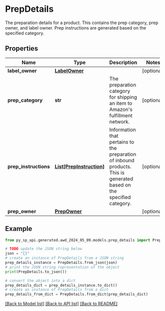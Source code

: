 # PrepDetails

The preparation details for a product. This contains the prep category, prep owner, and label owner. Prep instructions are generated based on the specified category.

## Properties

Name | Type | Description | Notes
------------ | ------------- | ------------- | -------------
**label_owner** | [**LabelOwner**](LabelOwner.md) |  | [optional] 
**prep_category** | **str** | The preparation category for shipping an item to Amazon&#39;s fulfillment network. | [optional] 
**prep_instructions** | [**List[PrepInstruction]**](PrepInstruction.md) | Information that pertains to the preparation of inbound products. This is generated based on the specified category. | [optional] 
**prep_owner** | [**PrepOwner**](PrepOwner.md) |  | [optional] 

## Example

```python
from py_sp_api.generated.awd_2024_05_09.models.prep_details import PrepDetails

# TODO update the JSON string below
json = "{}"
# create an instance of PrepDetails from a JSON string
prep_details_instance = PrepDetails.from_json(json)
# print the JSON string representation of the object
print(PrepDetails.to_json())

# convert the object into a dict
prep_details_dict = prep_details_instance.to_dict()
# create an instance of PrepDetails from a dict
prep_details_from_dict = PrepDetails.from_dict(prep_details_dict)
```
[[Back to Model list]](../README.md#documentation-for-models) [[Back to API list]](../README.md#documentation-for-api-endpoints) [[Back to README]](../README.md)


